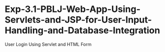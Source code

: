 # Exp-3.1-PBLJ-Web-App-Using-Servlets-and-JSP-for-User-Input-Handling-and-Database-Integration
User Login Using Servlet and HTML Form
